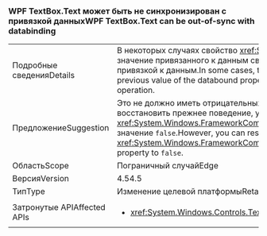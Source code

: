 ### <a name="wpf-textboxtext-can-be-out-of-sync-with-databinding"></a><span data-ttu-id="88100-101">WPF TextBox.Text может быть не синхронизирован с привязкой данных</span><span class="sxs-lookup"><span data-stu-id="88100-101">WPF TextBox.Text can be out-of-sync with databinding</span></span>

|   |   |
|---|---|
|<span data-ttu-id="88100-102">Подробные сведения</span><span class="sxs-lookup"><span data-stu-id="88100-102">Details</span></span>|<span data-ttu-id="88100-103">В некоторых случаях свойство <xref:System.Windows.Controls.TextBox.Text> отражает предыдущее значение привязанного к данным свойства, если свойство изменяется во время операции записи с привязкой к данным.</span><span class="sxs-lookup"><span data-stu-id="88100-103">In some cases, the <xref:System.Windows.Controls.TextBox.Text> property reflects a previous value of the databound property value if the property is modified during a databinding write operation.</span></span>|
|<span data-ttu-id="88100-104">Предложение</span><span class="sxs-lookup"><span data-stu-id="88100-104">Suggestion</span></span>|<span data-ttu-id="88100-105">Это не должно иметь отрицательных последствий.</span><span class="sxs-lookup"><span data-stu-id="88100-105">This should have no negative impact.</span></span> <span data-ttu-id="88100-106">Однако можно восстановить прежнее поведение, установив свойству <xref:System.Windows.FrameworkCompatibilityPreferences.KeepTextBoxDisplaySynchronizedWithTextProperty> значение <code>false</code>.</span><span class="sxs-lookup"><span data-stu-id="88100-106">However, you can restore the previous behavior by setting the <xref:System.Windows.FrameworkCompatibilityPreferences.KeepTextBoxDisplaySynchronizedWithTextProperty> property to <code>false</code>.</span></span>|
|<span data-ttu-id="88100-107">Область</span><span class="sxs-lookup"><span data-stu-id="88100-107">Scope</span></span>|<span data-ttu-id="88100-108">Пограничный случай</span><span class="sxs-lookup"><span data-stu-id="88100-108">Edge</span></span>|
|<span data-ttu-id="88100-109">Версия</span><span class="sxs-lookup"><span data-stu-id="88100-109">Version</span></span>|<span data-ttu-id="88100-110">4.5</span><span class="sxs-lookup"><span data-stu-id="88100-110">4.5</span></span>|
|<span data-ttu-id="88100-111">Тип</span><span class="sxs-lookup"><span data-stu-id="88100-111">Type</span></span>|<span data-ttu-id="88100-112">Изменение целевой платформы</span><span class="sxs-lookup"><span data-stu-id="88100-112">Retargeting</span></span>|
|<span data-ttu-id="88100-113">Затронутые API</span><span class="sxs-lookup"><span data-stu-id="88100-113">Affected APIs</span></span>|<ul><li><xref:System.Windows.Controls.TextBox.Text?displayProperty=nameWithType></li></ul>|

